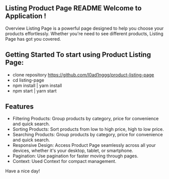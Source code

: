 ## Listing Product Page README Welcome to Application !

Overview Listing Page is a powerful page designed to help you choose your products effortlessly. Whether you're need to see different products, Listing Page has got you covered.

## Getting Started To start using Product Listing Page:

- clone repository https://github.com/l0ad1nggg/product-listing-page
- cd listing-page
- npm install | yarn install
- npm start | yarn start

## Features

- Filtering Products: Group products by category, price for convenience and quick search.
- Sorting Products: Sort products from low to high price, high to low price.
- Searching Products: Group products by category, price for convenience and quick search.
- Responsive Design: Access Product Page seamlessly across all your devices, whether it's your desktop, tablet, or smartphone.
- Pagination: Use pagination for faster moving through pages.
- Context: Used Context for compact management.

Have a nice day!

